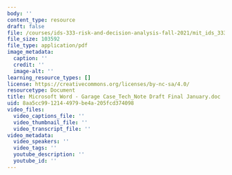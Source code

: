 ```yaml
---
body: ''
content_type: resource
draft: false
file: /courses/ids-333-risk-and-decision-analysis-fall-2021/mit_ids_333f21_lec4.pdf
file_size: 103592
file_type: application/pdf
image_metadata:
  caption: ''
  credit: ''
  image-alt: ''
learning_resource_types: []
license: https://creativecommons.org/licenses/by-nc-sa/4.0/
resourcetype: Document
title: Microsoft Word - Garage Case_Tech_Note Draft Final January.doc
uid: 8aa5cc99-1214-4979-be4a-205fcd374098
video_files:
  video_captions_file: ''
  video_thumbnail_file: ''
  video_transcript_file: ''
video_metadata:
  video_speakers: ''
  video_tags: ''
  youtube_description: ''
  youtube_id: ''
---
```

